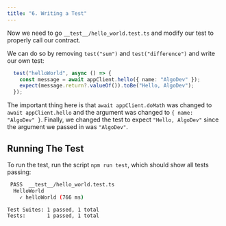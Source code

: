```yaml
---
title: "6. Writing a Test"
---
```


Now we need to go `__test__/hello_world.test.ts` and modify our test to properly call our contract.

We can do so by removing `test("sum")` and `test("difference")` and write our own test:

```ts
  test("helloWorld", async () => {
    const message = await appClient.hello({ name: "AlgoDev" });
    expect(message.return?.valueOf()).toBe("Hello, AlgoDev");
  });
```

The important thing here is that `await appClient.doMath` was changed to `await appClient.hello` and the argument was changed to `{ name: "AlgoDev" }`. Finally, we changed the test to expect `"Hello, AlgoDev"` since the argument we passed in was `"AlgoDev"`.


## Running The Test

To run the test, run the script `npm run test`, which should show all tests passing:

```bash
 PASS  __test__/hello_world.test.ts
  HelloWorld
    ✓ helloWorld (766 ms)

Test Suites: 1 passed, 1 total
Tests:       1 passed, 1 total
```